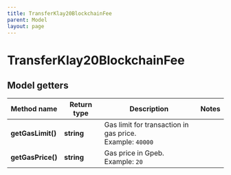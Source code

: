 ```yaml
---
title: TransferKlay20BlockchainFee
parent: Model
layout: page
---
```


# TransferKlay20BlockchainFee

## Model getters

Method name | Return type | Description | Notes
------------ | ------------- | ------------- | -------------
**getGasLimit()** | **string** | Gas limit for transaction in gas price. <br>Example: `40000` |
**getGasPrice()** | **string** | Gas price in Gpeb. <br>Example: `20` |

